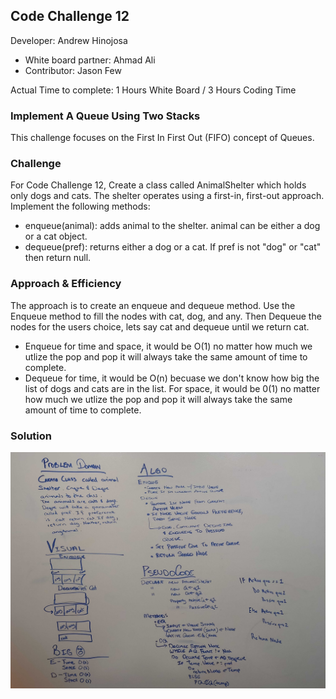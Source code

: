 ## Code Challenge 12

Developer: Andrew Hinojosa

- White board partner: Ahmad Ali
- Contributor: Jason Few

Actual Time to complete: 1 Hours White Board / 3 Hours Coding Time

### Implement A Queue Using Two Stacks
This challenge focuses on the First In First Out (FIFO) concept of Queues.

### Challenge
For Code Challenge 12, Create a class called AnimalShelter which holds only dogs and cats. The shelter operates using a first-in, first-out approach.
Implement the following methods:
- enqueue(animal): adds animal to the shelter. animal can be either a dog or a cat object.
- dequeue(pref): returns either a dog or a cat. If pref is not "dog" or "cat" then return null.

### Approach & Efficiency
The approach is to create an enqueue and dequeue method. Use the Enqueue method to fill the nodes with cat, dog, and any. Then Dequeue the nodes for the users choice, lets say cat and dequeue until we return cat.
 - Enqueue for time and space, it would be O(1) no matter how much we utlize the pop and pop it will always take the same amount of time to complete.
 - Dequeue for time, it would be O(n) becuase we don't know how big the list of dogs and cats are in the list. For space, it would be 0(1) no matter how much we utlize the pop and pop it will always take the same amount of time to complete.


### Solution
![White Board ](https://github.com/drewsview34/data-structures-and-algorithms/blob/master/codeChallenges/FIFOQueue12/Assets/FIFOQueue12.jpg)

